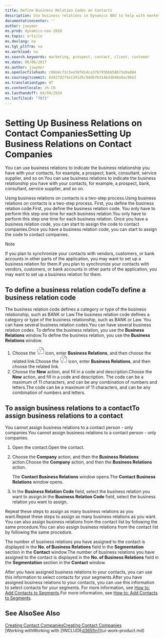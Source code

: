 ```yaml
---
title: Define Business Relation Codes on Contacts
description: Use business relations in Dynamics NAV to help with marketing and to indicate the business relationship you have with your  prospects, clients, and customers, for example, a bank or service supplier.
documentationcenter: ''
author: jswymer
ms.prod: dynamics-nav-2018
ms.topic: article
ms.devlang: na
ms.tgt_pltfrm: na
ms.workload: na
ms.search.keywords: marketing, prospect, contact, client, customer
ms.date: 06/06/2017
ms.author: jswymer
ms.openlocfilehash: c9bb4cf3c3ee50f414ca37b7936bb58673e0a884
ms.sourcegitcommit: 02827d275e1341d5c9ddb7b314b43b48a9ac96e2
ms.translationtype: HT
ms.contentlocale: zh-CN
ms.lasthandoff: 04/04/2019
ms.locfileid: "7071"
---
```

# <a name="setting-up-business-relations-on-contact-companies"></a><span data-ttu-id="9989f-103">Setting Up Business Relations on Contact Companies</span><span class="sxs-lookup"><span data-stu-id="9989f-103">Setting Up Business Relations on Contact Companies</span></span>
<span data-ttu-id="9989f-104">You can use business relations to indicate the business relationship you have with your contacts, for example, a prospect, bank, consultant, service supplier, and so on.</span><span class="sxs-lookup"><span data-stu-id="9989f-104">You can use business relations to indicate the business relationship you have with your contacts, for example, a prospect, bank, consultant, service supplier, and so on.</span></span>

<span data-ttu-id="9989f-105">Using business relations on contacts is a two-step process.</span><span class="sxs-lookup"><span data-stu-id="9989f-105">Using business relations on contacts is a two-step process.</span></span> <span data-ttu-id="9989f-106">First, you define the business relation code.</span><span class="sxs-lookup"><span data-stu-id="9989f-106">First, you define the business relation code.</span></span> <span data-ttu-id="9989f-107">You only have to perform this step one time for each business relation.</span><span class="sxs-lookup"><span data-stu-id="9989f-107">You only have to perform this step one time for each business relation.</span></span> <span data-ttu-id="9989f-108">Once you have a business relation code, you can start to assign the code to contact companies.</span><span class="sxs-lookup"><span data-stu-id="9989f-108">Once you have a business relation code, you can start to assign the code to contact companies.</span></span>

> [!NOTE]  
>   <span data-ttu-id="9989f-109">If you plan to synchronize your contacts with vendors, customers, or bank accounts in other parts of the application, you may want to set up a business relation for them.</span><span class="sxs-lookup"><span data-stu-id="9989f-109">If you plan to synchronize your contacts with vendors, customers, or bank accounts in other parts of the application, you may want to set up a business relation for them.</span></span>

## <a name="to-define-a-business-relation-code"></a><span data-ttu-id="9989f-110">To define a business relation code</span><span class="sxs-lookup"><span data-stu-id="9989f-110">To define a business relation code</span></span>
<span data-ttu-id="9989f-111">The business relation code defines a category or type of the business relationship, such as BANK or Law.</span><span class="sxs-lookup"><span data-stu-id="9989f-111">The business relation code defines a category or type of the business relationship, such as BANK or Law.</span></span> <span data-ttu-id="9989f-112">You can have several business relation codes.</span><span class="sxs-lookup"><span data-stu-id="9989f-112">You can have several business relation codes.</span></span> <span data-ttu-id="9989f-113">To define the business relation, you use the **Business Relations** window.</span><span class="sxs-lookup"><span data-stu-id="9989f-113">To define the business relation, you use the **Business Relations** window.</span></span>

1. <span data-ttu-id="9989f-114">Choose the ![Search for Page or Report](media/ui-search/search_small.png "Search for Page or Report icon") icon, enter **Business Relations**, and then choose the related link.</span><span class="sxs-lookup"><span data-stu-id="9989f-114">Choose the ![Search for Page or Report](media/ui-search/search_small.png "Search for Page or Report icon") icon, enter **Business Relations**, and then choose the related link.</span></span>
2. <span data-ttu-id="9989f-115">Choose the **New** action, and fill in a code and description.</span><span class="sxs-lookup"><span data-stu-id="9989f-115">Choose the **New** action, and fill in a code and description.</span></span> <span data-ttu-id="9989f-116">The code can be a maximum of 11 characters, and can be any combination of numbers and letters.</span><span class="sxs-lookup"><span data-stu-id="9989f-116">The code can be a maximum of 11 characters, and can be any combination of numbers and letters.</span></span>

## <a name="AssignBusRelContact"></a> <span data-ttu-id="9989f-117">To assign business relations to a contact</span><span class="sxs-lookup"><span data-stu-id="9989f-117">To assign business relations to a contact</span></span>
<span data-ttu-id="9989f-118">You cannot assign business relations to a contact person - only companies.</span><span class="sxs-lookup"><span data-stu-id="9989f-118">You cannot assign business relations to a contact person - only companies.</span></span>

1. <span data-ttu-id="9989f-119">Open the contact.</span><span class="sxs-lookup"><span data-stu-id="9989f-119">Open the contact.</span></span>
2. <span data-ttu-id="9989f-120">Choose the **Company** action, and then the **Business Relations** action.</span><span class="sxs-lookup"><span data-stu-id="9989f-120">Choose the **Company** action, and then the **Business Relations** action.</span></span>

    <span data-ttu-id="9989f-121">The **Contact Business Relations** window opens.</span><span class="sxs-lookup"><span data-stu-id="9989f-121">The **Contact Business Relations** window opens.</span></span>
3. <span data-ttu-id="9989f-122">In the **Business Relation Code** field, select the business relation you want to assign.</span><span class="sxs-lookup"><span data-stu-id="9989f-122">In the **Business Relation Code** field, select the business relation you want to assign.</span></span>

<span data-ttu-id="9989f-123">Repeat these steps to assign as many business relations as you want.</span><span class="sxs-lookup"><span data-stu-id="9989f-123">Repeat these steps to assign as many business relations as you want.</span></span> <span data-ttu-id="9989f-124">You can also assign business relations from the contact list by following the same procedure.</span><span class="sxs-lookup"><span data-stu-id="9989f-124">You can also assign business relations from the contact list by following the same procedure.</span></span>

<span data-ttu-id="9989f-125">The number of business relations you have assigned to the contact is displayed in the **No. of Business Relations** field in the **Segmentation** section in the **Contact** window.</span><span class="sxs-lookup"><span data-stu-id="9989f-125">The number of business relations you have assigned to the contact is displayed in the **No. of Business Relations** field in the **Segmentation** section in the **Contact** window.</span></span>

<span data-ttu-id="9989f-126">After you have assigned business relations to your contacts, you can use this information to select contacts for your segments.</span><span class="sxs-lookup"><span data-stu-id="9989f-126">After you have assigned business relations to your contacts, you can use this information to select contacts for your segments.</span></span> <span data-ttu-id="9989f-127">For more information, see [How to: Add Contacts to Segments](marketing-add-contact-segment.md).</span><span class="sxs-lookup"><span data-stu-id="9989f-127">For more information, see [How to: Add Contacts to Segments](marketing-add-contact-segment.md).</span></span>

## <a name="see-also"></a><span data-ttu-id="9989f-128">See Also</span><span class="sxs-lookup"><span data-stu-id="9989f-128">See Also</span></span>
[<span data-ttu-id="9989f-129">Creating Contact Companies</span><span class="sxs-lookup"><span data-stu-id="9989f-129">Creating Contact Companies</span></span>](marketing-create-contact-companies.md)  
[<span data-ttu-id="9989f-130">Working with</span><span class="sxs-lookup"><span data-stu-id="9989f-130">Working with</span></span> [!INCLUDE[d365fin](includes/d365fin_md.md)]](ui-work-product.md)

